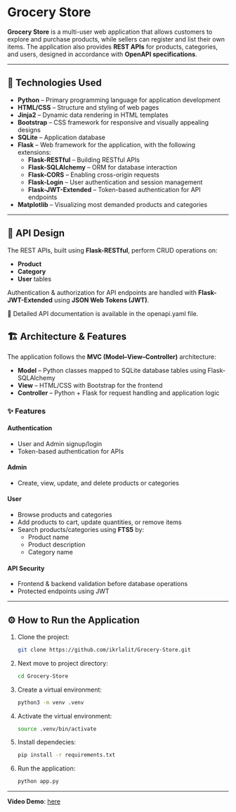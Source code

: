 
# Grocery Store

**Grocery Store** is a multi-user web application that allows customers to explore and purchase products, while sellers can register and list their own items. The application also provides **REST APIs** for products, categories, and users, designed in accordance with **OpenAPI specifications**.

---

## 🚀 Technologies Used

- **Python** – Primary programming language for application development  
- **HTML/CSS** – Structure and styling of web pages  
- **Jinja2** – Dynamic data rendering in HTML templates  
- **Bootstrap** – CSS framework for responsive and visually appealing designs  
- **SQLite** – Application database  
- **Flask** – Web framework for the application, with the following extensions:
  - **Flask-RESTful** – Building RESTful APIs
  - **Flask-SQLAlchemy** – ORM for database interaction
  - **Flask-CORS** – Enabling cross-origin requests
  - **Flask-Login** – User authentication and session management
  - **Flask-JWT-Extended** – Token-based authentication for API endpoints  
- **Matplotlib** – Visualizing most demanded products and categories

---

## 📡 API Design

The REST APIs, built using **Flask-RESTful**, perform CRUD operations on:
- **Product**
- **Category**
- **User** tables  

Authentication & authorization for API endpoints are handled with **Flask-JWT-Extended** using **JSON Web Tokens (JWT)**.  

📄 Detailed API documentation is available in the openapi.yaml file.

## 🏗 Architecture & Features

The application follows the **MVC (Model–View–Controller)** architecture:  
- **Model** – Python classes mapped to SQLite database tables using Flask-SQLAlchemy  
- **View** – HTML/CSS with Bootstrap for the frontend  
- **Controller** – Python + Flask for request handling and application logic  

### ✨ Features

#### Authentication
- User and Admin signup/login
- Token-based authentication for APIs

#### Admin
- Create, view, update, and delete products or categories

#### User
- Browse products and categories
- Add products to cart, update quantities, or remove items
- Search products/categories using **FTS5** by:
  - Product name
  - Product description
  - Category name

#### API Security
- Frontend & backend validation before database operations
- Protected endpoints using JWT

---

## ⚙️ How to Run the Application

1. Clone the project:
   ```bash
   git clone https://github.com/ikrlalit/Grocery-Store.git
2. Next move to project directory:
   ```bash
   cd Grocery-Store
3. Create a virtual environment:
   ```bash
   python3 -m venv .venv
4. Activate the virtual environment:
   ```bash
   source .venv/bin/activate
5. Install dependecies:
   ```bash
   pip install -r requirements.txt
6. Run the application:
   ```bash
   python app.py
---
**Video Demo**: [here](https://youtu.be/dFpiXiBLxGQ)
